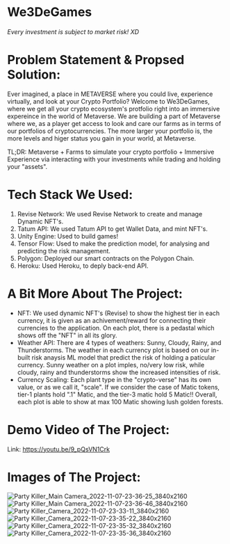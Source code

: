 # We3DeGames
###### Every investment is subject to market risk! XD
# Problem Statement & Propsed Solution:
Ever imagined, a place in METAVERSE where you could live, experience virtually, and look at your Crypto Portfolio? Welcome to We3DeGames, where we get all your crypto ecosystem's protfolio right into an immersive expereince in the world of Metaverse. We are building a part of Metaverse where we, as a player get access to look and care our farms as in terms of our portfolios of cryptocurrencies. The more larger your portfolio is, the more levels and higer status you gain in your world, at Metaverse. 

TL;DR: Metaverse + Farms to simulate your crypto portfolio + Immersive Experience via interacting with your investments while trading and holding your "assets".

# Tech Stack We Used: 

1. Revise Network: We used Revise Network to create and manage Dynamic NFT's.
2. Tatum API: We used Tatum API to get Wallet Data, and mint NFT's. 
3. Unity Engine: Used to build games!
4. Tensor Flow: Used to make the prediction model, for analysing and predicting the risk management. 
5. Polygon: Deployed our smart contracts on the Polygon Chain. 
6. Heroku: Used Heroku, to deply back-end API.

# A Bit More About The Project: 
 - NFT: We used dynamic NFT's (Revise) to show the highest tier in each currency, it is given as an achivement/reward for connecting their currencies to the application. On each plot, there is a pedastal which shows off the "NFT" in all its glory.  
 - Weather API: There are 4 types of weathers: Sunny, Cloudy, Rainy, and Thunderstorms. The weather in each currency plot is based on our in-built risk anaysis ML model that predict the risk of holding a paticular currency. Sunny weather on a plot imples, no/very low risk, while cloudy, rainy and thunderstorms show the increased intensities of risk.
 - Currency Scaling: Each plant type in the "crypto-verse" has its own value, or as we call it, "scale". If we consider the case of Matic tokens, tier-1 plants hold ".1" Matic, and the tier-3 matic hold 5 Matic!! Overall, each plot is able to show at max 100 Matic showing lush golden forests.  

# Demo Video of The Project:
Link: https://youtu.be/9_pQsVN1Crk

# Images of The Project: 
![Party Killer_Main Camera_2022-11-07-23-36-25_3840x2160](https://user-images.githubusercontent.com/54672017/200385338-619ba80a-f91d-4d60-afc7-e71d901bd5a1.png)
![Party Killer_Main Camera_2022-11-07-23-36-46_3840x2160](https://user-images.githubusercontent.com/54672017/200385252-fd71c77f-3c3c-4298-b74b-4e7aebc00fd3.png)
![Party Killer_Camera_2022-11-07-23-33-11_3840x2160](https://user-images.githubusercontent.com/54672017/200385022-2269706a-8780-4fd4-86be-3be158822040.png)
![Party Killer_Camera_2022-11-07-23-35-22_3840x2160](https://user-images.githubusercontent.com/54672017/200385274-345800fa-78e4-4367-8b96-4cdc5133901c.png)
![Party Killer_Camera_2022-11-07-23-35-32_3840x2160](https://user-images.githubusercontent.com/54672017/200385287-c3b7f168-3edf-4f6e-819e-cc5992462606.png)
![Party Killer_Camera_2022-11-07-23-35-36_3840x2160](https://user-images.githubusercontent.com/54672017/200385309-bcfa551f-dff1-49b0-973c-a34e91003868.png)


